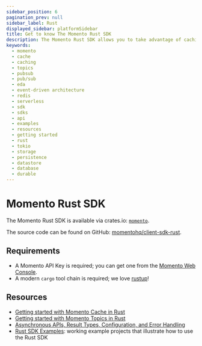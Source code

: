 ```yaml
---
sidebar_position: 6
pagination_prev: null
sidebar_label: Rust
displayed_sidebar: platformSidebar
title: Get to know The Momento Rust SDK
description: The Momento Rust SDK allows you to take advantage of caching and pub-sub features without the need for server-side infrastructure. Find resources and examples here!
keywords:
  - momento
  - cache
  - caching
  - topics
  - pubsub
  - pub/sub
  - eda
  - event-driven architecture
  - redis
  - serverless
  - sdk
  - sdks
  - api
  - examples
  - resources
  - getting started
  - rust
  - tokio
  - storage
  - persistence
  - datastore
  - database
  - durable
---
```


# Momento Rust SDK

The Momento Rust SDK is available via crates.io: [`momento`](https://crates.io/crates/momento).

The source code can be found on GitHub: [momentohq/client-sdk-rust](https://github.com/momentohq/client-sdk-rust).

## Requirements

- A Momento API Key is required; you can get one from the [Momento Web Console](https://console.gomomento.com/).
- A modern `cargo` tool chain is required; we love [rustup](https://rustup.rs/)!

## Resources

- [Getting started with Momento Cache in Rust](./cache.mdx)
- [Getting started with Momento Topics in Rust](./topics.mdx)
- [Asynchronous APIs, Result Types, Configuration, and Error Handling](./config-and-error-handling.mdx)
- [Rust SDK Examples](https://github.com/momentohq/client-sdk-rust/blob/main/example/README.md): working example projects that illustrate how to use the Rust SDK
